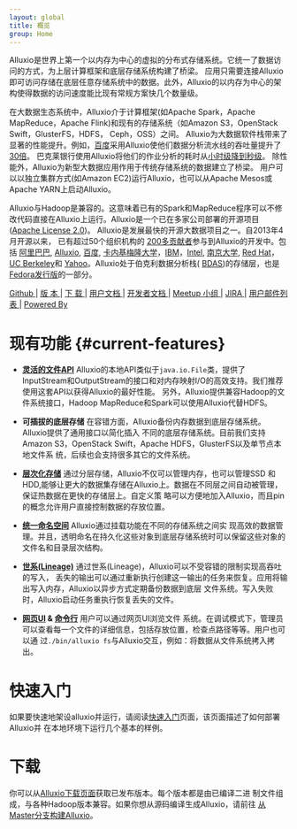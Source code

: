 ```yaml
---
layout: global
title: 概览
group: Home
---
```


Alluxio是世界上第一个以内存为中心的虚拟的分布式存储系统。它统一了数据访问的方式，为上层计算框架和底层存储系统构建了桥梁。
应用只需要连接Alluxio即可访问存储在底层任意存储系统中的数据。此外，Alluxio的以内存为中心的架构使得数据的访问速度能比现有常规方案快几个数量级。

在大数据生态系统中，Alluxio介于计算框架(如Apache Spark，Apache MapReduce，Apache Flink)和现有的存储系统（如Amazon S3，OpenStack Swift，GlusterFS，HDFS， Ceph，OSS）之间。
Alluxio为大数据软件栈带来了显著的性能提升。例如，[百度](https://www.baidu.com)采用Alluxio使他们数据分析流水线的吞吐量提升了[30倍](http://www.alluxio.com/assets/uploads/2016/02/Baidu-Case-Study.pdf)。
巴克莱银行使用Alluxio将他们的作业分析的耗时从[小时级降到秒级](https://dzone.com/articles/Accelerate-In-Memory-Processing-with-Spark-from-Hours-to-Seconds-With-Tachyon)。
除性能外，Alluxio为新型大数据应用作用于传统存储系统的数据建立了桥梁。
用户可以以独立集群方式(如Amazon EC2)运行Alluxio，也可以从Apache Mesos或Apache YARN上启动Alluxio。

Alluxio与Hadoop是兼容的。这意味着已有的Spark和MapReduce程序可以不修改代码直接在Alluxio上运行。Alluxio是一个已在多家公司部署的开源项目([Apache License 2.0](https://github.com/alluxio/alluxio/blob/master/LICENSE))。
Alluxio是发展最快的开源大数据项目之一。自2013年4月开源以来， 已有超过50个组织机构的
[200多贡献者](https://github.com/alluxio/alluxio/graphs/contributors)参与到Alluxio的开发中。包括
[阿里巴巴](http://www.alibaba.com), [Alluxio](http://www.alluxio.com/), [百度](https://www.baidu.com),
[卡内基梅隆大学](https://www.cmu.edu/)，[IBM](https://www.ibm.com)，[Intel](http://www.intel.com/),
[南京大学](http://pasa-bigdata.nju.edu.cn/),
[Red Hat](https://www.redhat.com/)，[UC Berkeley](https://amplab.cs.berkeley.edu/)和
[Yahoo](https://www.yahoo.com/)。Alluxio处于伯克利数据分析栈(
[BDAS](https://amplab.cs.berkeley.edu/bdas/))的存储层，也是
[Fedora发行版](https://fedoraproject.org/wiki/SIGs/bigdata/packaging)的一部分。

[Github ](https://github.com/alluxio/alluxio/) |
[ 版 本  ](http://alluxio.org/releases/) |
[ 下 载  ](http://alluxio.org/downloads/) |
[ 用户文档  ](Getting-Started.html) |
[ 开发者文档  ](Contributing-to-Alluxio.html) |
[ Meetup 小组  ](https://www.meetup.com/Alluxio/) |
[ JIRA  ](https://alluxio.atlassian.net/browse/ALLUXIO) |
[ 用户邮件列表  ](https://groups.google.com/forum/?fromgroups#!forum/alluxio-users) |
[ Powered By  ](Powered-By-Alluxio.html)

<style>
#current-features + ul li {height:210px;}
</style>
# 现有功能 {#current-features}
<!--for using the CSS，when tranlasting English title to Chinese,must specify the id for Chinese which is identical as the generated id in CSS for English title-->

* **[灵活的文件API](File-System-API.html)** Alluxio的本地API类似于``java.io.File``类，提供了
InputStream和OutputStream的接口和对内存映射I/O的高效支持。我们推荐使用这套API以获得Alluxio的最好性能。
另外，Alluxio提供兼容Hadoop的文件系统接口，Hadoop MapReduce和Spark可以使用Alluxio代替HDFS。

* **可插拔的底层存储** 在容错方面，Alluxio备份内存数据到底层存储系统。Alluxio提供了通用接口以简化插入
不同的底层存储系统。目前我们支持Amazon S3，OpenStack Swift，Apache HDFS，GlusterFS以及单节点本地文件系
统，后续也会支持很多其它的文件系统。

* **[层次化存储](Tiered-Storage-on-Alluxio.html)** 通过分层存储，Alluxio不仅可以管理内存，也可以管理SSD
和HDD,能够让更大的数据集存储在Alluxio上。数据在不同层之间自动被管理，保证热数据在更快的存储层上。自定义策
略可以方便地加入Alluxio，而且pin的概念允许用户直接控制数据的存放位置。

* **[统一命名空间](Unified-and-Transparent-Namespace.html)** Alluxio通过挂载功能在不同的存储系统之间实
现高效的数据管理。并且，透明命名在持久化这些对象到底层存储系统时可以保留这些对象的文件名和目录层次结构。

* **[世系(Lineage)](Lineage-API.html)** 通过世系(Lineage)，Alluxio可以不受容错的限制实现高吞吐的写入，
丢失的输出可以通过重新执行创建这一输出的任务来恢复。应用将输出写入内存，Alluxio以异步方式定期备份数据到底层
文件系统。写入失败时，Alluxio启动任务重执行恢复丢失的文件。

* **[网页UI](Web-Interface.html) & [命令行](Command-Line-Interface.html)** 用户可以通过网页UI浏览文件
系统。在调试模式下，管理员可以查看每一个文件的详细信息，包括存放位置，检查点路径等等。用户也可以通
过``./bin/alluxio fs``与Alluxio交互，例如：将数据从文件系统拷入拷出。

# 快速入门

如果要快速地架设alluxio并运行，请阅读[快速入门](Getting-Started.html)页面，该页面描述了如何部署Alluxio并
在本地环境下运行几个基本的样例。

# 下载

你可以从[Alluxio下载页面](http://alluxio.org/downloads)获取已发布版本。每个版本都是由已编译二进
制文件组成，与各种Hadoop版本兼容。如果你想从源码编译生成Alluxio，请前往
[从Master分支构建Alluxio](Building-Alluxio-Master-Branch.html)。
